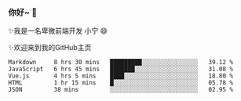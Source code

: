 ### 你好~  👋

✨我是一名卑微前端开发 小宁 😄

✨欢迎来到我的GitHub主页
<!--
**7148505/7148505** is a ✨ _special_ ✨ repository because its `README.md` (this file) appears on your GitHub profile.

Here are some ideas to get you started:

- 🔭 I’m currently working on ...
- 🌱 I’m currently learning ...
- 👯 I’m looking to collaborate on ...
- 🤔 I’m looking for help with ...
- 💬 Ask me about ...
- 📫 How to reach me: ...
- 😄 Pronouns: ...
- ⚡ Fun fact: ...
-->

<!--START_SECTION:waka-->
```text
Markdown     8 hrs 30 mins   █████████░░░░░░░░░░░░░░░░   39.12 % 
JavaScript   6 hrs 45 mins   ███████░░░░░░░░░░░░░░░░░░   31.08 % 
Vue.js       4 hrs 5 mins    ████░░░░░░░░░░░░░░░░░░░░░   18.80 % 
HTML         1 hr 15 mins    █░░░░░░░░░░░░░░░░░░░░░░░░   05.78 % 
JSON         38 mins         ░░░░░░░░░░░░░░░░░░░░░░░░░   02.95 %
```
<!--END_SECTION:waka-->